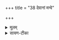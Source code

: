 +++
title = "38 देवानां मन्वे"

+++


<details><summary>मूलम्</summary>

दे॒वाना॑म्मन्वे॒ अधि॑ नो ब्रुवन्तु॒ प्रेमाव्ँवाच॒व्ँविश्वा॑मवन्तु॒ विश्वे॑ ।   
आ॒शून्हु॑वे सु॒यमा॑नू॒तये॒ ते नो॑ मुञ्च॒न्त्वेन॑सः ।
</details>

<details><summary>सायण-टीका</summary>

अथ किश्वेभ्यो देवेभ्य एनीमुग्भ्यो द्वादककपाल इत्बस्य पुरोनुवाक्यामाह– देवानां मन्व इति।   पूर्वोक्ता मरुतां पुरोनुवाक्या, तथेयं विश्वेपां देवानां पुरोनुवाक्या योजनीया।
</details>